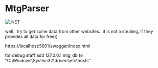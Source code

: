 # MtgParser
[![.NET](https://github.com/SashaSenichkin/MtgParser/actions/workflows/dotnet.yml/badge.svg?branch=master)](https://github.com/SashaSenichkin/MtgParser/actions/workflows/dotnet.yml)

well.. try to get some data from other websites.. it is not a stealing, if they provides all data for free))

https://localhost:5001/swagger/index.html

for debug staff add 127.0.0.1 mtg_db to "C:\Windows\System32\drivers\etc\hosts"